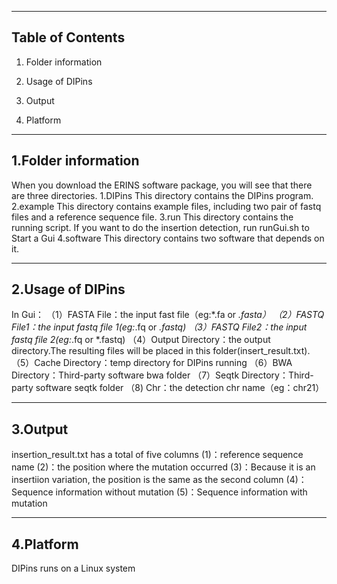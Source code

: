 --------------------------------------------------------------------------------
Table of Contents
--------------------------------------------------------------------------------

  1. Folder information

  2. Usage of DIPins

  3. Output
  
  4. Platform
  
  
--------------------------------------------------------------------------------
1.Folder information
--------------------------------------------------------------------------------
When you download the ERINS software package, you will see that there are three directories.
1.DIPins
This directory contains the DIPins program.
2.example
This directory contains example files, including two pair of fastq files and a reference sequence file.
3.run
This directory contains the running script. If you want to do the insertion detection, run runGui.sh to Start a Gui
4.software
This directory contains two software that depends on it.



--------------------------------------------------------------------------------
2.Usage of DIPins
--------------------------------------------------------------------------------
In Gui：
（1）FASTA File：the input fast file（eg:*.fa or *.fasta）
（2）FASTQ File1：the input fastq  file 1(eg:*.fq or *.fastq)
（3）FASTQ File2：the input fastq  file 2(eg:*.fq or *.fastq)
（4）Output Directory：the output directory.The resulting files will be placed in this folder(insert_result.txt).
（5）Cache Directory：temp directory for DIPins running
（6）BWA Directory：Third-party software bwa folder
（7）Seqtk Directory：Third-party software seqtk folder
（8) Chr：the detection chr name（eg：chr21）



--------------------------------------------------------------------------------
3.Output
--------------------------------------------------------------------------------
insertion_result.txt has a total of five columns
(1)：reference sequence name
(2)：the position where the mutation occurred
(3)：Because it is an insertiion variation, the position is the same as the second column
(4)：Sequence information without mutation
(5)：Sequence information with mutation



--------------------------------------------------------------------------------
4.Platform
--------------------------------------------------------------------------------
DIPins runs on a Linux system
